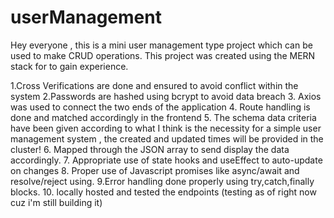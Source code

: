 # userManagement
Hey everyone , this is a mini user management type project which can be used to make CRUD operations. This project was created using the MERN stack for to gain experience.

1.Cross Verifications are done and ensured to avoid conflict within the system
2.Passwords are hashed using bcrypt to avoid data breach
3. Axios was used to connect the two ends of the application
4. Route handling is done and matched accordingly in the frontend 
5. The schema data criteria have been given according to what I think is the necessity for a simple user management system , the created and updated times will be provided in the cluster!
6. Mapped through the JSON array to send display the data accordingly. 
7. Appropriate use of state hooks and useEffect to auto-update on changes
8. Proper use of Javascript promises like async/await and resolve/reject using.
9.Error handling done properly using try,catch,finally blocks.
10. locally hosted and tested the endpoints (testing as of right now cuz i'm still building it)

